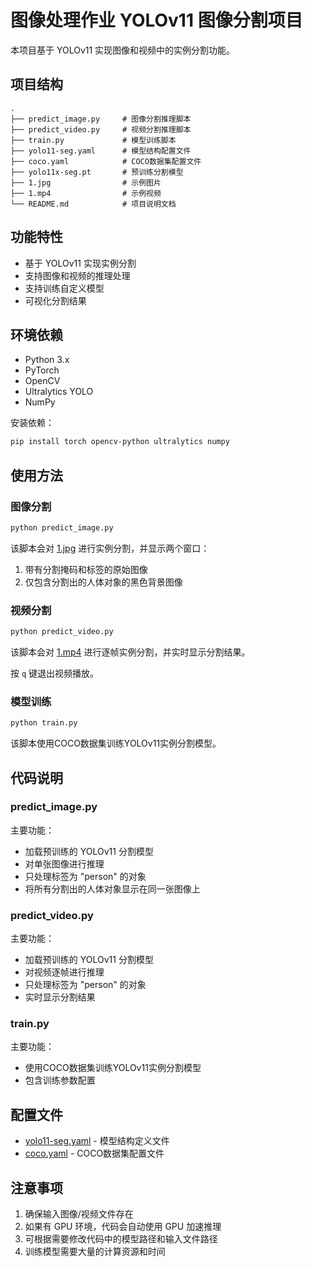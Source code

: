 # 图像处理作业 YOLOv11 图像分割项目

本项目基于 YOLOv11 实现图像和视频中的实例分割功能。

## 项目结构

```
.
├── predict_image.py     # 图像分割推理脚本
├── predict_video.py     # 视频分割推理脚本
├── train.py             # 模型训练脚本
├── yolo11-seg.yaml      # 模型结构配置文件
├── coco.yaml            # COCO数据集配置文件
├── yolo11x-seg.pt       # 预训练分割模型
├── 1.jpg                # 示例图片
├── 1.mp4                # 示例视频
└── README.md            # 项目说明文档
```

## 功能特性

- 基于 YOLOv11 实现实例分割
- 支持图像和视频的推理处理
- 支持训练自定义模型
- 可视化分割结果

## 环境依赖

- Python 3.x
- PyTorch
- OpenCV
- Ultralytics YOLO
- NumPy

安装依赖：
```bash
pip install torch opencv-python ultralytics numpy
```

## 使用方法

### 图像分割

```bash
python predict_image.py
```

该脚本会对 [1.jpg](file:///c%3A/Users/guojia/PycharmProjects/tuxiang/1.jpg) 进行实例分割，并显示两个窗口：
1. 带有分割掩码和标签的原始图像
2. 仅包含分割出的人体对象的黑色背景图像

### 视频分割

```bash
python predict_video.py
```

该脚本会对 [1.mp4](file:///c%3A/Users/guojia/PycharmProjects/tuxiang/1.mp4) 进行逐帧实例分割，并实时显示分割结果。

按 `q` 键退出视频播放。

### 模型训练

```bash
python train.py
```

该脚本使用COCO数据集训练YOLOv11实例分割模型。

## 代码说明

### predict_image.py

主要功能：
- 加载预训练的 YOLOv11 分割模型
- 对单张图像进行推理
- 只处理标签为 "person" 的对象
- 将所有分割出的人体对象显示在同一张图像上

### predict_video.py

主要功能：
- 加载预训练的 YOLOv11 分割模型
- 对视频逐帧进行推理
- 只处理标签为 "person" 的对象
- 实时显示分割结果

### train.py

主要功能：
- 使用COCO数据集训练YOLOv11实例分割模型
- 包含训练参数配置

## 配置文件

- [yolo11-seg.yaml](tuxiang/yolo11-seg.yaml) - 模型结构定义文件
- [coco.yaml](tuxiang/coco.yaml) - COCO数据集配置文件

## 注意事项

1. 确保输入图像/视频文件存在
2. 如果有 GPU 环境，代码会自动使用 GPU 加速推理
3. 可根据需要修改代码中的模型路径和输入文件路径
4. 训练模型需要大量的计算资源和时间